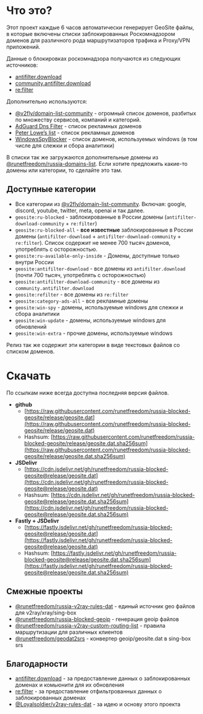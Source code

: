 # Что это?

Этот проект каждые 6 часов автоматически генерирует GeoSite файлы, в которые включены списки заблокированных Роскомнадзором доменов для различного рода маршрутизаторов трафика и Proxy/VPN приложений.

Данные о блокировках роскомнадзора получаются из следующих источников:
- [antifilter.download](https://antifilter.download/)
- [community.antifilter.download](https://community.antifilter.download/)
- [re:filter](https://github.com/1andrevich/Re-filter-lists)

Дополнительно используются:
- [@v2fly/domain-list-community](https://github.com/v2fly/domain-list-community/tree/master/data) - огромный список доменов, разбитых по множеству сервисов, компаний и категорий.
- [AdGuard Dns Filter](https://github.com/AdguardTeam/AdguardSDNSFilter) - список рекламных доменов
- [Peter Lowe’s list](https://pgl.yoyo.org/adservers/serverlist.php) - список рекламных доменов
- [WindowsSpyBlocker](https://github.com/crazy-max/WindowsSpyBlocker) - список доменов, используемых windows (в том числе для слежки и сбора аналитики)

В списки так же загружаются дополнительные домены из [@runetfreedom/russia-domains-list](https://github.com/runetfreedom/russia-domains-list). Если хотите предложить какие-то домены или категории, то сделайте это там.


## Доступные категории

- Все категории из [@v2fly/domain-list-community](https://github.com/v2fly/domain-list-community/tree/master/data). Включая: google, discord, youtube, twitter, meta, openai и так далее.
- `geosite:ru-blocked` - заблокированные в России домены (`antifilter-download-community` + `re:filter`)
- `geosite:ru-blocked-all` - **все известные** заблокированные в России домены (`antifilter-download` + `antifilter-download-community` + `re:filter`). Список содержит не менее 700 тысяч доменов, употреблять с осторожностью.
- `geosite:ru-available-only-inside` - Домены, доступные только внутри России 
- `geosite:antifilter-download` - все домены из `antifilter.download` (почти 700 тысяч, употреблять с осторожностью)
- `geosite:antifilter-download-community` - все домены из `community.antifilter.download`
- `geosite:refilter` - все домены из `re:filter`
- `geosite:category-ads-all` - все рекламные домены
- `geosite:win-spy` - домены, используемые windows для слежки и сбора аналитики
- `geosite:win-update` - домены, используемые windows для обновлений
- `geosite:win-extra` - прочие домены, используемые windows

Релиз так же содержит эти категории в виде текстовых файлов со списком доменов.

# Cкачать

По ссылкам ниже всегда доступна последняя версия файлов.

- **github**
    - [https://raw.githubusercontent.com/runetfreedom/russia-blocked-geosite/release/geosite.dat](https://raw.githubusercontent.com/runetfreedom/russia-blocked-geosite/release/geosite.dat)
    - Hashsum: [https://raw.githubusercontent.com/runetfreedom/russia-blocked-geosite/release/geosite.dat.sha256sum](https://raw.githubusercontent.com/runetfreedom/russia-blocked-geosite/release/geosite.dat.sha256sum)
- **JSDelivr**
    - [https://cdn.jsdelivr.net/gh/runetfreedom/russia-blocked-geosite@release/geosite.dat](https://cdn.jsdelivr.net/gh/runetfreedom/russia-blocked-geosite@release/geosite.dat)
    - Hashsum: [https://cdn.jsdelivr.net/gh/runetfreedom/russia-blocked-geosite@release/geosite.dat.sha256sum](https://cdn.jsdelivr.net/gh/runetfreedom/russia-blocked-geosite@release/geosite.dat.sha256sum)
- **Fastly + JSDelivr**
    - [https://fastly.jsdelivr.net/gh/runetfreedom/russia-blocked-geosite@release/geosite.dat](https://fastly.jsdelivr.net/gh/runetfreedom/russia-blocked-geosite@release/geosite.dat)
    - Hashsum: [https://fastly.jsdelivr.net/gh/runetfreedom/russia-blocked-geosite@release/geosite.dat.sha256sum](https://fastly.jsdelivr.net/gh/runetfreedom/russia-blocked-geosite@release/geosite.dat.sha256sum)


## Cмежные проекты

- [@runetfreedom/russia-v2ray-rules-dat](https://github.com/runetfreedom/russia-v2ray-rules-dat) - единый источник geo файлов для v2ray/xray/sing-box
- [@runetfreedom/russia-blocked-geoip](https://github.com/runetfreedom/russia-blocked-geoip) - генерация geoip файлов
- [@runetfreedom/russia-v2ray-custom-routing-list](https://github.com/runetfreedom/russia-v2ray-custom-routing-list) - правила маршрутизации для различных клиентов
- [@runetfreedom/geodat2srs](https://github.com/runetfreedom/geodat2srs) - конвертер geoip/geosite.dat в sing-box srs

## Благодарности

- [antifilter.download](https://antifilter.download/) - за предоставление данных о заблокированных доменах и комьюнити для их обновления
- [re:filter](https://github.com/1andrevich/Re-filter-lists) - за предоставление отфильтрованных данных о заблокированных доменах
- [@Loyalsoldier/v2ray-rules-dat](https://github.com/Loyalsoldier/v2ray-rules-dat) - за идею и основу этого проекта